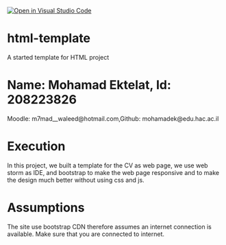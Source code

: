 [![Open in Visual Studio Code](https://classroom.github.com/assets/open-in-vscode-f059dc9a6f8d3a56e377f745f24479a46679e63a5d9fe6f495e02850cd0d8118.svg)](https://classroom.github.com/online_ide?assignment_repo_id=6154588&assignment_repo_type=AssignmentRepo)
# html-template
A started template for HTML project

<h1>Name: Mohamad Ektelat, Id: 208223826</h1>
<p>Moodle: m7mad__waleed@hotmail.com,Github: mohamadek@edu.hac.ac.il</p>

<h1>Execution</h1>
<p>
 In this project, we built a template for the CV as web page, we use web           storm as IDE, and bootstrap to make the web page responsive and to make the design much better without using css and js.     
</p>
<h1>Assumptions</h1>
<p>
  The site use bootstrap CDN therefore assumes an internet connection is available.
Make sure that you are connected to internet.
</p>
